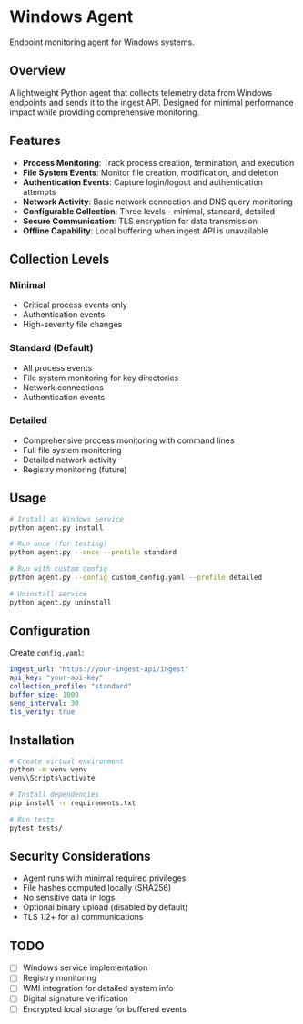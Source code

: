 # Windows Agent

Endpoint monitoring agent for Windows systems.

## Overview

A lightweight Python agent that collects telemetry data from Windows endpoints and sends it to the ingest API. Designed for minimal performance impact while providing comprehensive monitoring.

## Features

- **Process Monitoring**: Track process creation, termination, and execution
- **File System Events**: Monitor file creation, modification, and deletion
- **Authentication Events**: Capture login/logout and authentication attempts  
- **Network Activity**: Basic network connection and DNS query monitoring
- **Configurable Collection**: Three levels - minimal, standard, detailed
- **Secure Communication**: TLS encryption for data transmission
- **Offline Capability**: Local buffering when ingest API is unavailable

## Collection Levels

### Minimal
- Critical process events only
- Authentication events
- High-severity file changes

### Standard (Default)
- All process events
- File system monitoring for key directories
- Network connections
- Authentication events

### Detailed
- Comprehensive process monitoring with command lines
- Full file system monitoring
- Detailed network activity
- Registry monitoring (future)

## Usage

```bash
# Install as Windows service
python agent.py install

# Run once (for testing)
python agent.py --once --profile standard

# Run with custom config
python agent.py --config custom_config.yaml --profile detailed

# Uninstall service
python agent.py uninstall
```

## Configuration

Create `config.yaml`:
```yaml
ingest_url: "https://your-ingest-api/ingest"
api_key: "your-api-key"
collection_profile: "standard"
buffer_size: 1000
send_interval: 30
tls_verify: true
```

## Installation

```bash
# Create virtual environment
python -m venv venv
venv\Scripts\activate

# Install dependencies
pip install -r requirements.txt

# Run tests
pytest tests/
```

## Security Considerations

- Agent runs with minimal required privileges
- File hashes computed locally (SHA256)
- No sensitive data in logs
- Optional binary upload (disabled by default)
- TLS 1.2+ for all communications

## TODO
- [ ] Windows service implementation
- [ ] Registry monitoring
- [ ] WMI integration for detailed system info
- [ ] Digital signature verification
- [ ] Encrypted local storage for buffered events
